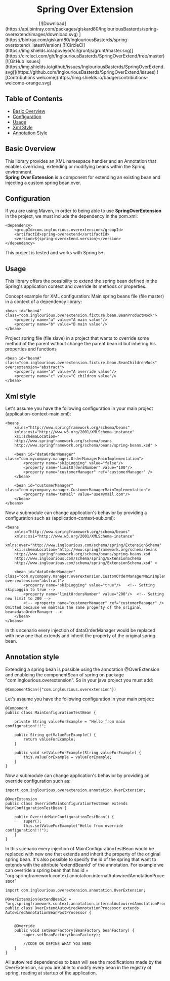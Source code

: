 <h1 align="center"> Spring Over Extension </h1>
&nbsp;&nbsp;&nbsp;&nbsp;&nbsp;&nbsp;&nbsp;&nbsp;&nbsp;&nbsp;&nbsp;&nbsp;&nbsp;&nbsp;&nbsp;&nbsp;&nbsp;&nbsp;&nbsp;&nbsp;&nbsp;&nbsp;&nbsp;&nbsp;&nbsp;&nbsp;
[![Download](https://api.bintray.com/packages/giskard80/InglouriousBasterds/spring-overextend/images/download.svg) ](https://bintray.com/giskard80/InglouriousBasterds/spring-overextend/_latestVersion)
[![CircleCI](https://img.shields.io/appveyor/ci/gruntjs/grunt/master.svg)](https://circleci.com/gh/InglouriousBasterds/SpringOverExtend/tree/master)
[![GitHub Issues](https://img.shields.io/github/issues/InglouriousBasterds/SpringOverExtend.svg)](https://github.com/InglouriousBasterds/SpringOverExtend/issues)
![Contributions welcome](https://img.shields.io/badge/contributions-welcome-orange.svg)

## Table of Contents

- [Basic Overview](#basic-overview)
- [Configuration](#configuration)
- [Usage](#usage)
- [Xml Style](#xml-style)
- [Annotation Style](#annotation-style)

## Basic Overview
This library provides an XML namespace handler and an Annotation that enables overriding, extending or modifying beans within the Spring environment.  
**Spring Over Extension** is a component for extending an existing bean and injecting a custom spring bean over.

## Configuration
If you are using Maven, in order to being able to use **SpringOverExtension** in the project, we must include the dependency in the pom.xml:

```
<dependency>
    <groupId>com.inglourious.overextension</groupId>
    <artifactId>spring-overextend</artifactId>
    <version>${spring-overextend.version}</version>
</dependency>
```

This project is tested and works with Spring 5+.

## Usage

This library offers the possibility to extend the spring bean defined in the Spring's application context and override its methods or properties. 

Concept example for XML configuration:
Main spring beans file (file master) in a context of a dependency library:

```
<bean id="beanA" class="com.inglourious.overextension.fixture.bean.BeanProductMock">
    <property name="a" value="A main value"/>
    <property name="b" value="B main value"/>
</bean>
```

Project spring file (file slave) in a project that wants to override some method of the parent without change the parent bean id but inhering his properties and functions

```
<bean id="beanA" class="com.inglourious.overextension.fixture.bean.BeanChildrenMock"  over:extension="abstract">
    <property name="a" value="A override value"/>
    <property name="c" value="C children value"/>
</bean>
```

## Xml style

Let's assume you have the following configuration in your main project (application-context-main.xml):

```
<beans 
    xmlns="http://www.springframework.org/schema/beans"
    xmlns:xsi="http://www.w3.org/2001/XMLSchema-instance"
    xsi:schemaLocation="
    http://www.springframework.org/schema/beans
    http://www.springframework.org/schema/beans/spring-beans.xsd" >

    <bean id="dataOrderManager" class="com.mycompany.manager.OrderManagerMainImplementation">
        <property name="skipLogging" value="false"/>
        <property name="limitOrdersNumber" value="100"/>
        <property name="customerManager" ref="customerManager" />
    </bean>

    <bean id="customerManager" class="com.mycompany.manager.CustomerManagerMainImplementation">
        <property name="toMail" value="user@mail.com"/>
    </bean>
</beans>
```

Now a submodule can change application's behavior by providing a configuration such as (application-context-sub.xml):

```
<beans 
    xmlns="http://www.springframework.org/schema/beans"
    xmlns:xsi="http://www.w3.org/2001/XMLSchema-instance"
    xmlns:over="http://www.inglourious.com/schema/spring/ExtensionSchema"
    xsi:schemaLocation="http://www.springframework.org/schema/beans
    http://www.springframework.org/schema/beans/spring-beans.xsd
    http://www.inglourious.com/schema/spring/ExtensionSchema
    http://www.inglourious.com/schema/spring/ExtensionSchema.xsd" >

    <bean id="dataOrderManager" class="com.mycompany.manager.overextension.CustomOrderManagerMainImplementation"  over:extension="abstract">
        <property name="skipLogging" value="true"/>   <!-- Setting skipLoggin to true -->
        <property name="limitOrdersNumber" value="200"/>  <!-- Setting new limit to 200 -->
        <!-- <property name="customerManager" ref="customerManager" /> Omitted because we mantain the same property of the original bean=dataOrderManager -->
    </bean>
</beans>
```


In this scenario every injection of dataOrderManager would be replaced with new one that extends and inherit the property of the original spring bean.


## Annotation style
Extending a spring bean is possible using the annotation @OverExtension and enableing the componentScan of spring
on package "com.inglourious.overextension". So in your java project you must add:

```
@ComponentScan({"com.inglourious.overextension"})
```


Let's assume you have the following configuration in your main project:

```
@Component
public class MainConfigurationTestBean {

    private String valueForExample = "Hello from main configuration!!!";

    public String getValueForExample() {
        return valueForExample;
    }

    public void setValueForExample(String valueForExample) {
        this.valueForExample = valueForExample;
    }    
}
```


Now a submodule can change application's behavior by providing an override configuration such as:

```
import com.inglourious.overextension.annotation.OverExtension;

@OverExtension
public class OverrideMainConfigurationTestBean extends MainConfigurationTestBean {

    public OverrideMainConfigurationTestBean() {
        super();
        this.setValueForExample("Hello from override configuration!!!");
    }
}
```

In this scenario every injection of MainConfigurationTestBean would be replaced with new one that extends and inherit the property of the original spring bean.
It's also possible to specify the id of the spring that want to extends with the attribute 'extendBeanId' of the annotation. 
For example we can override a spring bean that has id = "org.springframework.context.annotation.internalAutowiredAnnotationProcessor"
 
```
import com.inglourious.overextension.annotation.OverExtension;

@OverExtension(extendBeanId = "org.springframework.context.annotation.internalAutowiredAnnotationProcessor")
public class OverExtendAutowiredAnnotationProcessor extends AutowiredAnnotationBeanPostProcessor {


    @Override
    public void setBeanFactory(BeanFactory beanFactory) {
        super.setBeanFactory(beanFactory);

        //CODE OR DEFINE WHAT YOU NEED
    }
}
```
 
All autowired dependencies to bean will see the modifications made by the OverExtension, so you are able to modify every bean in the registry of spring, reading at startup of the application.

 
 
 

